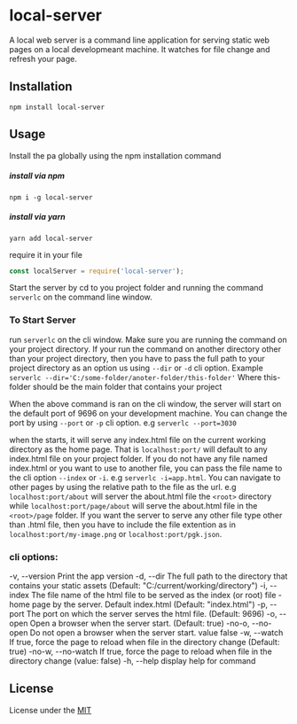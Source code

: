 # local-server

A local web  server is a command line application for serving static web pages on a local developmeant machine. It watches for file change and refresh your page.


## Installation

`npm install local-server`

## Usage
Install the pa globally using the npm installation command

##### install via npm
`npm i -g local-server`

##### install via yarn
`yarn add local-server`

require it in your file
```javascript
const localServer = require('local-server');
```

Start the server by cd to you project folder and running the command `serverlc` on the command line window.

### To Start Server
run `serverlc` on the cli window. Make sure you are running the command on your project directory. If your run the command on another directory other than your project directory, then you have to pass the full path to your project directory as an option us using `--dir` or `-d` cli option.
Example `serverlc --dir='C:/some-folder/anoter-folder/this-folder'` Where this-folder should be the main folder that contains your project

When the above command is ran on the cli window, the server will start on the default port of 9696 on your development machine. You can change the port by using `--port` or `-p` cli option. e.g `serverlc --port=3030`

when the starts, it will serve any index.html file on the  current working directory as the home page. That is `localhost:port/` will default to any index.html file on your project folder. If you do not have any file named index.html or you want to use to another file, you can pass the file name to the cli option `--index` or `-i`. e.g  `serverlc -i=app.html`.
You can navigate to other pages by using the relative path to the file as the url. e.g `localhost:port/about` will server the about.html file the `<root>` directory while `localhost:port/page/about` will serve the about.html file in the `<root>/page` folder.
If you want the server to serve any other file type other than .html file, then you have to include the file extention as in `localhost:port/my-image.png` or `localhost:port/pgk.json`.

### cli options:
  -v, --version          Print the app version
  -d, --dir <string>     The full path to the directory 
                         that contains your static assets (Default:
                         "C:/current/working/directory")
  -i, --index <string>   The file name of the html file 
                        to be served as the index (or root) file -
                         home page  by the server. Default index.html (Default: "index.html")
  -p, --port <number>    The port on which the server 
                         serves the html file. (Default:
                         9696)
  -o, --open <boolean>   Open a browser when the server 
                         start. (Default: true)
  -no-o, --no-open       Do not open a browser when the 
                         server start. value false
  -w, --watch <boolean>  If true, force the page to 
                         reload when file in the directory change  (Default: true)
  -no-w, --no-watch      If true, force the page to 
                         reload when file in the directory change (value: false)
  -h, --help             display help for command



## License
License under the
[MIT](https://github.com/uniqueiyke/local-dev-server/blob/main/LICENSE)